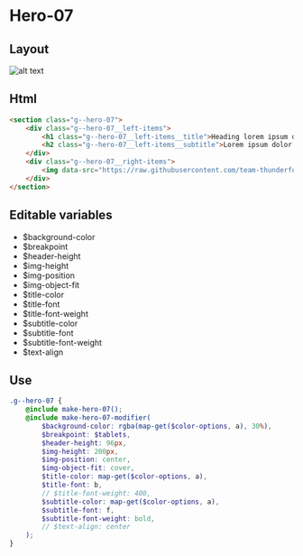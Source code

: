# Hero-07

## Layout

![alt text][hero-07]

[hero-07]: /src/img/global-components/hero/hero-07.jpg

## Html

```html
<section class="g--hero-07">
    <div class="g--hero-07__left-items">
        <h1 class="g--hero-07__left-items__title">Heading lorem ipsum dolor</h1>
        <h2 class="g--hero-07__left-items__subtitle">Lorem ipsum dolor sit amet consectetur. Sed pulvinar odio velit fermentum etiam consectetur pretium fringilla metus.</h2>
    </div>
    <div class="g--hero-07__right-items">
        <img data-src="https://raw.githubusercontent.com/team-thunderfoot/ui/main/src/img/global-components/bg-placeholder.jpg" src="/src/img/global-components/placeholder.jpg" alt="alt text" class="g--hero-07__right-items__media g--lazy-01" />
    </div>
</section>
```

## Editable variables

- $background-color
- $breakpoint
- $header-height
- $img-height
- $img-position
- $img-object-fit
- $title-color
- $title-font
- $title-font-weight
- $subtitle-color
- $subtitle-font
- $subtitle-font-weight
- $text-align

## Use

```scss
.g--hero-07 {
    @include make-hero-07();
    @include make-hero-07-modifier(
        $background-color: rgba(map-get($color-options, a), 30%),
        $breakpoint: $tablets,
        $header-height: 96px,
        $img-height: 200px,
        $img-position: center,
        $img-object-fit: cover,
        $title-color: map-get($color-options, a),
        $title-font: b,
        // $title-font-weight: 400,
        $subtitle-color: map-get($color-options, a),
        $subtitle-font: f,
        $subtitle-font-weight: bold,
        // $text-align: center
    );
}
```
